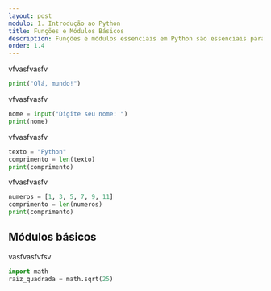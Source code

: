 ```yaml
---
layout: post
modulo: 1. Introdução ao Python
title: Funções e Módulos Básicos
description: Funções e módulos essenciais em Python são essenciais para realizar uma variedade de tarefas. Vamos destacar algumas das funções e módulos mais simples e úteis nesta linguagem
order: 1.4
---
```


vfvasfvasfv

```python
print("Olá, mundo!")
```

vfvasfvasfv

```python
nome = input("Digite seu nome: ")
print(nome)
```

vfvasfvasfv

```python
texto = "Python"
comprimento = len(texto)
print(comprimento)
```

vfvasfvasfv

```python
numeros = [1, 3, 5, 7, 9, 11]
comprimento = len(numeros)
print(comprimento)
```

## Módulos básicos

vasfvasfvfsv

```python
import math
raiz_quadrada = math.sqrt(25)
```